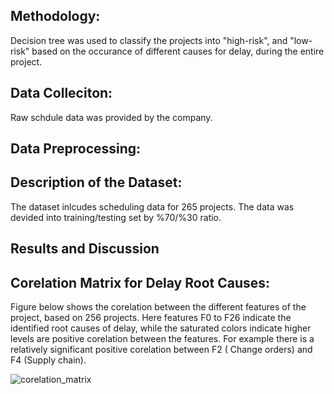
## Methodology:
Decision tree was used to classify the projects into "high-risk", and "low-risk" based on the occurance of different causes for delay, during the entire project. 

## Data Colleciton:
Raw schdule data was provided by the company. 

## Data Preprocessing:


## Description of the Dataset:
The dataset inlcudes scheduling data for 265 projects. The data was devided into training/testing set by %70/%30 ratio.

## Results and Discussion
## Corelation Matrix for Delay Root Causes:

Figure below shows the corelation between the different features of the project, based on 256 projects. Here features F0 to F26 indicate the identified root causes of delay, while the saturated colors indicate higher levels are positive corelation between the features. For example there is a relatively significant positive corelation between F2 ( Change orders) and F4 (Supply chain).



![corelation_matrix](https://user-images.githubusercontent.com/55706949/183313326-4162c311-c947-45dd-9840-06b1e6535e8d.png)

